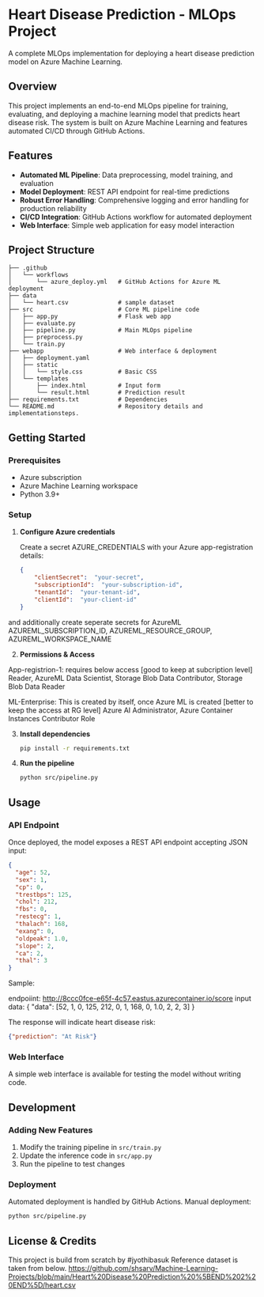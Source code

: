# Heart Disease Prediction - MLOps Project

A complete MLOps implementation for deploying a heart disease prediction model on Azure Machine Learning.

## Overview

This project implements an end-to-end MLOps pipeline for training, evaluating, and deploying a machine learning model that predicts heart disease risk. The system is built on Azure Machine Learning and features automated CI/CD through GitHub Actions.

## Features

- **Automated ML Pipeline**: Data preprocessing, model training, and evaluation
- **Model Deployment**: REST API endpoint for real-time predictions
- **Robust Error Handling**: Comprehensive logging and error handling for production reliability
- **CI/CD Integration**: GitHub Actions workflow for automated deployment
- **Web Interface**: Simple web application for easy model interaction

## Project Structure

```
├── .github
│   └── workflows
│       └── azure_deploy.yml   # GitHub Actions for Azure ML deployment
├── data
│   └── heart.csv              # sample dataset
├── src                        # Core ML pipeline code
│   ├── app.py                 # Flask web app
│   ├── evaluate.py
│   ├── pipeline.py            # Main MLOps pipeline
│   ├── preprocess.py
│   └── train.py
├── webapp                     # Web interface & deployment
│   ├── deployment.yaml        
│   ├── static
│   │   └── style.css          # Basic CSS
│   └── templates
│       ├── index.html         # Input form
│       └── result.html        # Prediction result
├── requirements.txt           # Dependencies
└── README.md                  # Repository details and implementationsteps.
```

## Getting Started

### Prerequisites

- Azure subscription
- Azure Machine Learning workspace
- Python 3.9+

### Setup

1. **Configure Azure credentials**

   Create a secret AZURE_CREDENTIALS with your Azure app-registration details:
   ```json
   {
       "clientSecret":  "your-secret",
       "subscriptionId":  "your-subscription-id",
       "tenantId":  "your-tenant-id",
       "clientId":  "your-client-id"
   }
   ```
and additionally create seperate secrets for AzureML
AZUREML_SUBSCRIPTION_ID,
AZUREML_RESOURCE_GROUP,
AZUREML_WORKSPACE_NAME

2. **Permissions & Access**

App-registrion-1: requires below access [good to keep at subcription level]
    Reader,
    AzureML Data Scientist,
    Storage Blob Data Contributor,
    Storage Blob Data Reader

ML-Enterprise: This is created by itself, once Azure ML is created [better to keep the access at RG level]
    Azure AI Administrator,
    Azure Container Instances Contributor Role



3. **Install dependencies**

   ```bash
   pip install -r requirements.txt
   ```


4. **Run the pipeline**

   ```bash
   python src/pipeline.py
   ```

## Usage

### API Endpoint

Once deployed, the model exposes a REST API endpoint accepting JSON input:

```json
{
  "age": 52, 
  "sex": 1, 
  "cp": 0, 
  "trestbps": 125, 
  "chol": 212,
  "fbs": 0, 
  "restecg": 1, 
  "thalach": 168, 
  "exang": 0, 
  "oldpeak": 1.0,
  "slope": 2, 
  "ca": 2, 
  "thal": 3
}
```
Sample: 

endpoiint: http://8ccc0fce-e65f-4c57.eastus.azurecontainer.io/score
input data:
{
  "data": [52, 1, 0, 125, 212, 0, 1, 168, 0, 1.0, 2, 2, 3]
}

The response will indicate heart disease risk:

```json
{"prediction": "At Risk"}
```

### Web Interface

A simple web interface is available for testing the model without writing code.

## Development

### Adding New Features

1. Modify the training pipeline in `src/train.py`
2. Update the inference code in `src/app.py`
3. Run the pipeline to test changes

### Deployment

Automated deployment is handled by GitHub Actions. Manual deployment:

```bash
python src/pipeline.py
```

## License & Credits

This project is build from scratch by #jyothibasuk
Reference dataset is taken from below.
https://github.com/shsarv/Machine-Learning-Projects/blob/main/Heart%20Disease%20Prediction%20%5BEND%202%20END%5D/heart.csv
